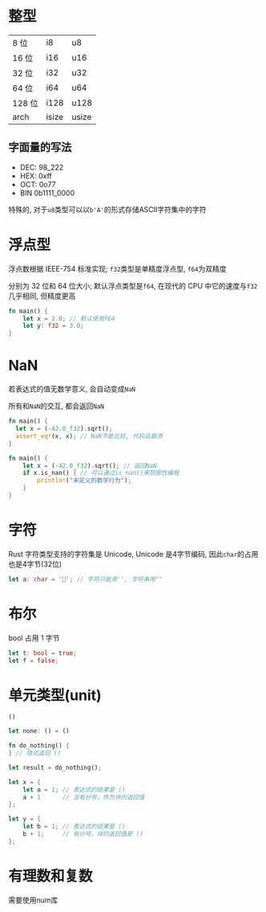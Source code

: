 # 整型

|        |       |    |
|:-------|:------|:---|
| 8 位   | i8    | u8 |
| 16 位  | i16   | u16 |
| 32 位  | i32   | u32 |
| 64 位  | i64   | u64 |
| 128 位 | i128  | u128 |
| arch   | isize | usize |

## 字面量的写法

- DEC: 98_222
- HEX: 0xff
- OCT: 0o77
- BIN 0b1111_0000

特殊的, 对于`u8`类型可以以`b'A'`的形式存储ASCII字符集中的字符

# 浮点型

浮点数根据 IEEE-754 标准实现; `f32`类型是单精度浮点型, `f64`为双精度

分别为 32 位和 64 位大小; 默认浮点类型是`f64`, 在现代的 CPU 中它的速度与`f32`几乎相同, 但精度更高

```rust
fn main() {
    let x = 2.0; // 默认使用f64
    let y: f32 = 3.0;
}
```

# NaN

若表达式的值无数学意义, 会自动变成`NaN`

所有和`NaN`的交互, 都会返回`NaN`

```rust
fn main() {
  let x = (-42.0_f32).sqrt();
  assert_eq!(x, x); // NaN不能比较, 代码会崩溃
}
```

```rust
fn main() {
    let x = (-42.0_f32).sqrt(); // 返回NaN
    if x.is_nan() { // 可以通过is_nan()来防御性编程
        println!("未定义的数学行为");
    }
}
```

# 字符

Rust 字符类型支持的字符集是 Unicode, Unicode 是4字节编码, 因此`char`的占用也是4字节(32位)

```rust
let a: char = '🦀'; // 字符只能用'', 字符串用""
```

# 布尔

bool 占用 1 字节

```rust
let t: bool = true;
let f = false;
```

# 单元类型(unit)

`()`

```rust
let none: () = ()

fn do_nothing() {
} // 隐式返回 ()

let result = do_nothing();

let x = {
    let a = 1; // 表达式的结果是 ()
    a + 1      // 没有分号，作为块的返回值
};

let y = {
    let b = 1; // 表达式的结果是 ()
    b + 1;     // 有分号，块的返回值是 ()
};

```

# 有理数和复数

需要使用num库
